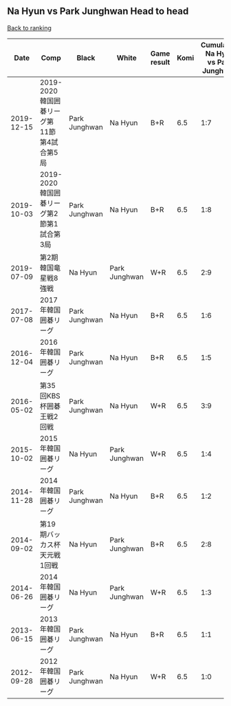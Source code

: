 ## Na Hyun vs Park Junghwan Head to head

[Back to ranking](../../index.md)




| **Date** | **Comp** | **Black** | **White** | **Game result** | **Komi** | **Cumulative Na Hyun vs Park Junghwan** | **Na Hyun streak** | **Park Junghwan streak** | 
| --- | --- | --- | --- | --- | --- | --- | --- | --- |
| 2019-12-15 | 2019-2020韓国囲碁リーグ第11節第4試合第5局 | Park Junghwan | Na Hyun | B+R | 6.5 | 1:7 | 0 | 7 | 
| 2019-10-03 | 2019-2020韓国囲碁リーグ第2節第1試合第3局 | Park Junghwan | Na Hyun | B+R | 6.5 | 1:8 | 0 | 8 | 
| 2019-07-09 | 第2期韓国竜星戦8強戦 | Na Hyun | Park Junghwan | W+R | 6.5 | 2:9 | 0 | 1 | 
| 2017-07-08 | 2017年韓国囲碁リーグ | Park Junghwan | Na Hyun | B+R | 6.5 | 1:6 | 0 | 6 | 
| 2016-12-04 | 2016年韓国囲碁リーグ | Park Junghwan | Na Hyun | B+R | 6.5 | 1:5 | 0 | 5 | 
| 2016-05-02 | 第35回KBS杯囲碁王戦2回戦 | Park Junghwan | Na Hyun | W+R | 6.5 | 3:9 | 1 | 0 | 
| 2015-10-02 | 2015年韓国囲碁リーグ | Na Hyun | Park Junghwan | W+R | 6.5 | 1:4 | 0 | 4 | 
| 2014-11-28 | 2014年韓国囲碁リーグ | Park Junghwan | Na Hyun | B+R | 6.5 | 1:2 | 0 | 2 | 
| 2014-09-02 | 第19期バッカス杯天元戦1回戦 | Na Hyun | Park Junghwan | B+R | 6.5 | 2:8 | 1 | 0 | 
| 2014-06-26 | 2014年韓国囲碁リーグ | Na Hyun | Park Junghwan | W+R | 6.5 | 1:3 | 0 | 3 | 
| 2013-06-15 | 2013年韓国囲碁リーグ | Park Junghwan | Na Hyun | B+R | 6.5 | 1:1 | 0 | 1 | 
| 2012-09-28 | 2012年韓国囲碁リーグ | Park Junghwan | Na Hyun | W+R | 6.5 | 1:0 | 1 | 0 |




